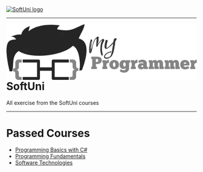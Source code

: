 <a href="https://softuni.bg" rel="Courses">  ![SoftUni logo][logo] <a/>

[logo]: http://innovationstarterbox.bg/wp-content/uploads/2016/05/Softuni_logo_trasparent.png "SoftUni Logo"

---
<img src="logo.png" align="right" />


# SoftUni
All exercise from the SoftUni courses

---

# Passed Courses
- [Programming Basics with C#](https://github.com/peyopeev0206/SoftUni/tree/master/Programming%20Basics%20with%20C%23)
- [Programming Fundamentals](https://github.com/peyopeev0206/SoftUni/tree/master/Programming%20Fundamentals)
- [Software Technologies](https://github.com/peyopeev0206/SoftUni/tree/master/Software%20Technologies)


